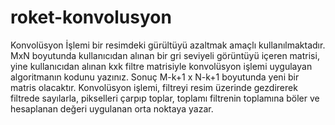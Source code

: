 # roket-konvolusyon
Konvolüsyon İşlemi bir resimdeki gürültüyü azaltmak amaçlı kullanılmaktadır. MxN boyutunda kullanıcıdan alınan bir gri seviyeli görüntüyü içeren matrisi, yine kullanıcıdan alınan kxk filtre matrisiyle konvolüsyon işlemi uygulayan algoritmanın kodunu yazınız. Sonuç M-k+1 x N-k+1 boyutunda yeni bir matris olacaktır. Konvolüsyon işlemi, filtreyi resim üzerinde gezdirerek filtrede sayılarla, pikselleri çarpıp toplar, toplamı filtrenin toplamına böler ve hesaplanan değeri uygulanan orta noktaya yazar.
